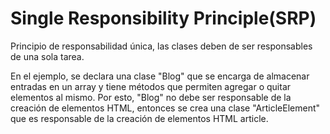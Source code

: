 # Single Responsibility Principle(SRP)

Principio de responsabilidad única, las clases deben de ser responsables de una sola tarea. 

En el ejemplo, se declara una clase "Blog" que se encarga de almacenar entradas en un array y tiene métodos que permiten agregar o quitar elementos al mismo. Por esto, "Blog" no debe ser responsable de la creación de elementos HTML, entonces se crea una clase "ArticleElement" que es responsable de la creación de elementos HTML article.

